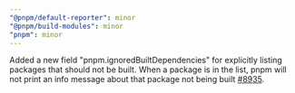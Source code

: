 ```yaml
---
"@pnpm/default-reporter": minor
"@pnpm/build-modules": minor
"pnpm": minor
---
```


Added a new field "pnpm.ignoredBuiltDependencies" for explicitly listing packages that should not be built. When a package is in the list, pnpm will not print an info message about that package not being built [#8935](https://github.com/pnpm/pnpm/issues/8935).
